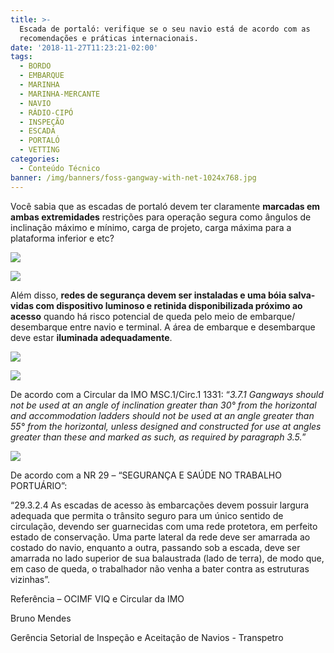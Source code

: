 ```yaml
---
title: >-
  Escada de portaló: verifique se o seu navio está de acordo com as
  recomendações e práticas internacionais.
date: '2018-11-27T11:23:21-02:00'
tags:
  - BORDO
  - EMBARQUE
  - MARINHA
  - MARINHA-MERCANTE
  - NAVIO
  - RÁDIO-CIPÓ
  - INSPEÇÃO
  - ESCADA
  - PORTALÓ
  - VETTING
categories:
  - Conteúdo Técnico
banner: /img/banners/foss-gangway-with-net-1024x768.jpg
---
```

Você sabia que as escadas de portaló devem ter claramente **marcadas em ambas extremidades** restrições para operação segura como ângulos de inclinação máximo e mínimo, carga de projeto, carga máxima para a plataforma inferior e etc?

![](/img/banners/escada2.png)

![](/img/banners/escada1.png)

Além disso, **redes de segurança devem ser instaladas e uma bóia salva-vidas com dispositivo luminoso e retinida disponibilizada próximo ao acesso** quando há risco potencial de queda pelo meio de embarque/ desembarque entre navio e terminal. A área de embarque e desembarque deve estar **iluminada adequadamente**.

![](/img/banners/escada3.png)

![](/img/banners/escada4.png)

De acordo com a Circular da IMO MSC.1/Circ.1 1331: “_3.7.1 Gangways should not be used at an angle of inclination greater than 30° from the horizontal and accommodation ladders should not be used at an angle greater than 55° from the horizontal, unless designed and constructed for use at angles greater than these and marked as such, as required by paragraph 3.5._”

![](/img/banners/escada5.png)

De acordo com a NR 29 – “SEGURANÇA E SAÚDE NO TRABALHO PORTUÁRIO”:

“29.3.2.4 As escadas de acesso às embarcações devem possuir largura adequada que permita o trânsito seguro para um único sentido de circulação, devendo ser guarnecidas com uma rede protetora, em perfeito estado de conservação. Uma parte lateral da rede deve ser amarrada ao costado do navio, enquanto a outra, passando sob a escada, deve ser amarrada no lado superior de sua balaustrada (lado de terra), de modo que, em caso de queda, o trabalhador não venha a bater contra as estruturas vizinhas”.

Referência – OCIMF VIQ e Circular da IMO

Bruno Mendes

Gerência Setorial de Inspeção e Aceitação de Navios - Transpetro
